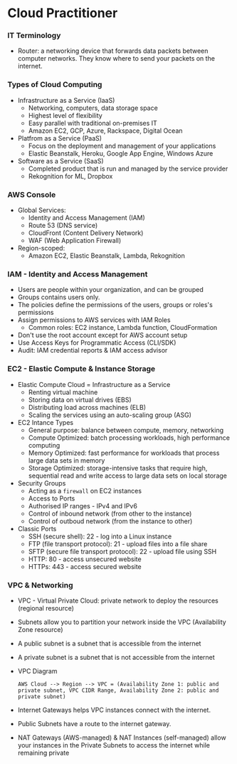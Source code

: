 # Cloud Practitioner

### IT Terminology
- Router: a networking device that forwards data packets between computer networks. They know where to send your packets on the internet.

### Types of Cloud Computing
- Infrastructure as a Service (IaaS)
    - Networking, computers, data storage space
    - Highest level of flexibility
    - Easy parallel with traditional on-premises IT
    - Amazon EC2, GCP, Azure, Rackspace, Digital Ocean
- Platfrom as a Service (PaaS)
    - Focus on the deployment and management of your applications
    - Elastic Beanstalk, Heroku, Google App Engine, Windows Azure
- Software as a Service (SaaS)
    - Completed product that is run and managed by the service provider
    - Rekognition for ML, Dropbox

### AWS Console
- Global Services:
    - Identity and Access Management (IAM)
    - Route 53 (DNS service)
    - CloudFront (Content Delivery Network)
    - WAF (Web Application Firewall)
- Region-scoped:
    - Amazon EC2, Elastic Beanstalk, Lambda, Rekognition

### IAM - Identity and Access Management
- Users are people within your organization, and can be grouped
- Groups contains users only.
- The policies define the permissions of the users, groups or roles's permissions
- Assign permissions to AWS services with IAM Roles
    - Common roles: EC2 instance, Lambda function, CloudFormation
- Don't use the root account except for AWS account setup
- Use Access Keys for Programmatic Access (CLI/SDK)
- Audit: IAM credential reports & IAM access advisor

### EC2 - Elastic Compute & Instance Storage
- Elastic Compute Cloud = Infrastructure as a Service
    - Renting virtual machine
    - Storing data on virtual drives (EBS)
    - Distributing load across machines (ELB)
    - Scaling the services using an auto-scaling group (ASG)
- EC2 Intance Types
    - General purpose: balance between compute, memory, networking
    - Compute Optimized: batch processing workloads, high performance computing
    - Memory Optimized: fast performance for workloads that process large data sets in memory
    - Storage Optimized: storage-intensive tasks that require high, sequential read and write access to large data sets on local storage
- Security Groups
    - Acting as a `firewall` on EC2 instances
    - Access to Ports
    - Authorised IP ranges - IPv4 and IPv6
    - Control of inbound network (from other to the instance)
    - Control of outboud network (from the instance to other)
- Classic Ports
    - SSH (secure shell): 22 - log into a Linux instance
    - FTP (file transport protocol): 21 - upload files into a file share
    - SFTP (secure file transport protocol): 22 - upload file using SSH
    - HTTP: 80 - access unsecured website
    - HTTPs: 443 - access secured website

### VPC & Networking
- VPC - Virtual Private Cloud: private network to deploy the resources (regional resource)
- Subnets allow you to partition your network inside the VPC (Availability Zone resource)
- A public subnet is a subnet that is accessible from the internet
- A private subnet is a subnet that is not accessible from the internet
- VPC Diagram

    ```
    AWS Cloud --> Region --> VPC = (Availability Zone 1: public and private subnet, VPC CIDR Range, Availability Zone 2: public and private subnet)
    ```
- Internet Gateways helps VPC instances connect with the internet.
- Public Subnets have a route to the internet gateway.
- NAT Gateways (AWS-managed) & NAT Instances (self-managed) allow your instances in the Private Subnets to access the internet while remaining private